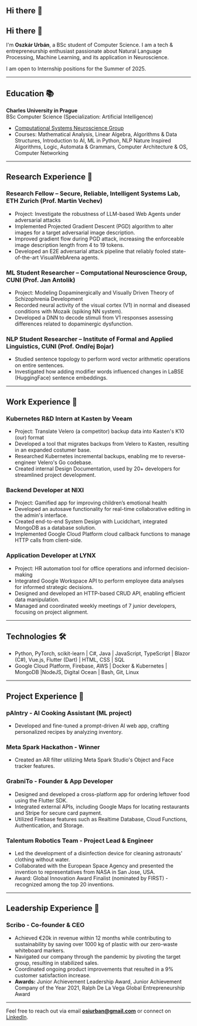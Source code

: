 ## Hi there 👋

<!--
**oszkarurban/oszkarurban** is a ✨ _special_ ✨ repository because its `README.md` (this file) appears on your GitHub profile.

Here are some ideas to get you started:

- 🔭 I’m currently working on ...
- 🌱 I’m currently learning ...
- 👯 I’m looking to collaborate on ...
- 🤔 I’m looking for help with ...
- 💬 Ask me about ...
- 📫 How to reach me: ...
- 😄 Pronouns: ...
- ⚡ Fun fact: ...
-->
## Hi there 👋

I'm **Oszkár Urbán**, a BSc student of Computer Science. I am a tech & entrepreneurship enthusiast passionate about Natural Language Processing, Machine Learning, and its application in Neuroscience.

I am open to Internship positions for the Summer of 2025.

---

## Education 📚
**Charles University in Prague**  
BSc Computer Science (Specialization: Artificial Intelligence)
- [Computational Systems Neuroscience Group](https://csng.mff.cuni.cz/)
- Courses: Mathematical Analysis, Linear Algebra, Algorithms & Data Structures, Introduction to AI, ML in Python, NLP
Nature Inspired Algorithms, Logic, Automata & Grammars, Computer Architecture & OS, Computer Networking
---

## Research Experience 🔬

### **Research Fellow – Secure, Reliable, Intelligent Systems Lab, ETH Zurich** (Prof. Martin Vechev)  
- Project: Investigate the robustness of LLM-based Web Agents under adversarial attacks  
- Implemented Projected Gradient Descent (PGD) algorithm to alter images for a target adversarial image description.
- Improved gradient flow during PGD attack, increasing the enforceable image description length from 4 to 19 tokens.
- Developed an E2E adversarial attack pipeline that reliably fooled state-of-the-art VisualWebArena agents.

### **ML Student Researcher – Computational Neuroscience Group, CUNI** (Prof. Jan Antolik)  
- Project: Modeling Dopaminergically and Visually Driven Theory of Schizophrenia Development  
- Recorded neural activity of the visual cortex (V1) in normal and diseased conditions with Mozaik (spiking NN system).
- Developed a DNN to decode stimuli from V1 responses assessing differences related to dopaminergic dysfunction.

### **NLP Student Researcher – Institute of Formal and Applied Linguistics, CUNI** (Prof. Ondřej Bojar)  
- Studied sentence topology to perform word vector arithmetic operations on entire sentences.
- Investigated how adding modifier words influenced changes in LaBSE (HuggingFace) sentence embeddings.

---

## Work Experience 💼

### **Kubernetes R&D Intern at Kasten by Veeam**  
- Project: Translate Velero (a competitor) backup data into Kasten's K10 (our) format
- Developed a tool that migrates backups from Velero to Kasten, resulting in an expanded costumer base.
- Researched Kubernetes incremental backups, enabling me to reverse-engineer Velero's Go codebase.
- Created internal Design Documentation, used by 20+ developers for streamlined project development.

### **Backend Developer at NIXI**  
- Project: Gamified app for improving children’s emotional health
- Developed an autosave functionality for real-time collaborative editing in the admin's interface.
- Created end-to-end System Design with Lucidchart, integrated MongoDB as a database solution.
- Implemented Google Cloud Platform cloud callback functions to manage HTTP calls from client-side.

### **Application Developer at LYNX**  
- Project: HR automation tool for office operations and informed decision-making
- Integrated Google Workspace API to perform employee data analyses for informed strategic decisions.
- Designed and developed an HTTP-based CRUD API, enabling efficient data manipulation.
- Managed and coordinated weekly meetings of 7 junior developers, focusing on project alignment.

---

## Technologies 🛠️
- Python, PyTorch, scikit-learn | C#, Java | JavaScript, TypeScript | Blazor (C#), Vue.js, Flutter (Dart) | HTML, CSS | SQL  
- Google Cloud Platform, Firebase, AWS | Docker & Kubernetes | MongoDB |NodeJS, Digital Ocean | Bash, Git, Linux

---

## Project Experience 🚀

### **pAIntry - AI Cooking Assistant (ML project)**
- Developed and fine-tuned a prompt-driven AI web app, crafting personalized recipes by analyzing inventory.

### **Meta Spark Hackathon - Winner**  
- Created an AR filter utilizing Meta Spark Studio's Object and Face tracker features.

### **GrabniTo - Founder & App Developer**  
- Designed and developed a cross-platform app for ordering leftover food using the Flutter SDK.
- Integrated external APIs, including Google Maps for locating restaurants and Stripe for secure card payment.
- Utilized Firebase features such as Realtime Database, Cloud Functions, Authentication, and Storage.

### **Talentum Robotics Team - Project Lead & Engineer**  
- Led the development of a disinfection device for cleaning astronauts' clothing without water.
- Collaborated with the European Space Agency and presented the invention to representatives from NASA in San Jose, USA.
- Award: Global Innovation Award Finalist (nominated by FIRST) - recognized among the top 20 inventions.

---

## Leadership Experience 🚀

### **Scribo - Co-founder & CEO**  
- Achieved €20k in revenue within 12 months while contributing to sustainability by saving over 1000 kg of plastic with our zero-waste whiteboard markers.
- Navigated our company through the pandemic by pivoting the target group, resulting in stabilized sales.
- Coordinated ongoing product improvements that resulted in a 9% customer satisfaction increase.
- **Awards:** Junior Achievement Leadership Award, Junior Achievement Company of the Year 2021, Ralph De La Vega Global Entrepreneurship Award

---

Feel free to reach out via email **osiurban@gmail.com** or connect on [LinkedIn](https://www.linkedin.com/in/oszkarurban).

